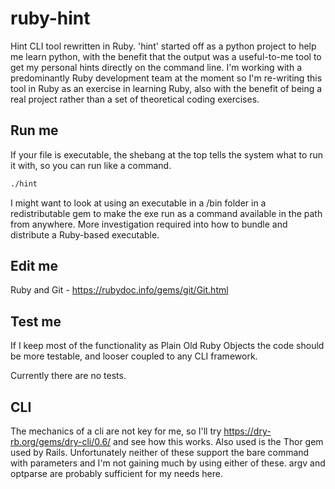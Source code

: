 # ruby-hint

Hint CLI tool rewritten in Ruby. 'hint' started off as a python project to help me learn python, with the benefit that the output was a useful-to-me tool to get my personal hints directly on the command line. I'm working with a predominantly Ruby development team at the moment so I'm re-writing this tool in Ruby as an exercise in learning Ruby, also with the benefit of being a real project rather than a set of theoretical coding exercises.

## Run me

If your file is executable, the shebang at the top tells the system what to run it with, so you can run like a command.

```bash
./hint
```

I might want to look at using an executable in a /bin folder in a redistributable gem to make the exe run as a command available in the path from anywhere. More investigation required into how to bundle and distribute a Ruby-based executable.

## Edit me

Ruby and Git - https://rubydoc.info/gems/git/Git.html

## Test me

If I keep most of the functionality as Plain Old Ruby Objects the code should be more testable, and looser coupled to any CLI framework.

Currently there are no tests.

## CLI

The mechanics of a cli are not key for me, so I'll try https://dry-rb.org/gems/dry-cli/0.6/ and see how this works. Also used is the Thor gem used by Rails. Unfortunately neither of these support the bare command with parameters and I'm not gaining much by using either of these. argv and optparse are probably sufficient for my needs here.
